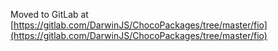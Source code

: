 
Moved to GitLab at [https://gitlab.com/DarwinJS/ChocoPackages/tree/master/fio](https://gitlab.com/DarwinJS/ChocoPackages/tree/master/fio)